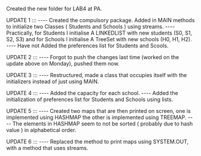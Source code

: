 Created the new folder for LAB4 at PA.

UPDATE 1 ::: 
---- Created the compulsory package. Added in MAIN methods to initialize two Classes ( Students and Schools ) using streams.
---- Practically, for Students I initialise A LINKEDLIST with new students (S0, S1, S2, S3) and for Schools I initialise A TreeSet with new schools (H0, H1, H2).
---- Have not Added the preferences list for Students and Scools.

UPDATE 2 ::: 
---- Forgot to push the changes last time (worked on the update above on Monday), pushed them now.

UPDATE 3 :::
---- Restructured, made a class that occupies itself with the initializers instead of just using MAIN.

UPDATE 4 :::
---- Added the capacity for each school.
---- Added the initialization of preferences list for Students and Schools using lists.

UPDATE 5 :::
---- Created two maps that are then printed on screen, one is implemented using HASHMAP the other is implemented using TREEMAP.
---- The elements in HASHMAP seem to not be sorted ( probably due to hash value ) in alphabetical order.

UPDATE 6 :::
---- Replaced the method to print maps using SYSTEM.OUT, with a method that uses streams.
